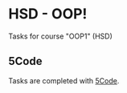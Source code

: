 # HSD - OOP!
Tasks for course "OOP1" (HSD)

## 5Code
Tasks are completed with [5Code](http://5code.de/).
